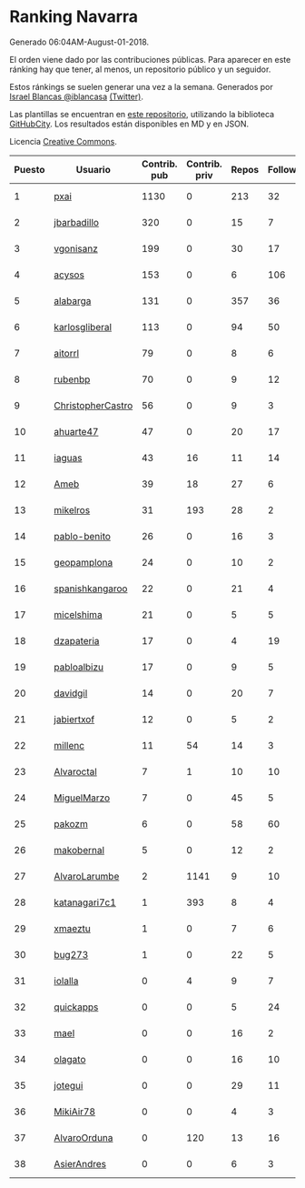 # Ranking Navarra

Generado 06:04AM-August-01-2018.

El orden viene dado por las contribuciones públicas. Para aparecer en este ránking hay que tener, al menos, un repositorio público y un seguidor.

Estos ránkings se suelen generar una vez a la semana. Generados por [Israel Blancas @iblancasa](https://github.com/iblancasa/) [(Twitter)](https://twitter.com/iblancasa).

Las plantillas se encuentran en [este repositorio](https://github.com/iblancasa/GH-Spanish-Ranking), utilizando la biblioteca [GitHubCity](https://github.com/iblancasa/GitHubCity). Los resultados están disponibles en MD y en JSON.

Licencia [Creative Commons](https://creativecommons.org/licenses/by/4.0/).

| Puesto   |  Usuario  | Contrib. pub | Contrib. priv |Repos| Followers | Desde |  Avatar  |
|----------|-----------|--------------|---------------|-----|-----------|-------|----------|
|1|[pxai](https://github.com/pxai)|1130|0|213|32|2011-12-02|![pxai]()|
|2|[jbarbadillo](https://github.com/jbarbadillo)|320|0|15|7|2016-01-29|![jbarbadillo]()|
|3|[vgonisanz](https://github.com/vgonisanz)|199|0|30|17|2012-05-03|![vgonisanz]()|
|4|[acysos](https://github.com/acysos)|153|0|6|106|2012-04-18|![acysos]()|
|5|[alabarga](https://github.com/alabarga)|131|0|357|36|2009-12-11|![alabarga]()|
|6|[karlosgliberal](https://github.com/karlosgliberal)|113|0|94|50|2010-02-10|![karlosgliberal]()|
|7|[aitorrl](https://github.com/aitorrl)|79|0|8|6|2010-08-19|![aitorrl]()|
|8|[rubenbp](https://github.com/rubenbp)|70|0|9|12|2011-01-18|![rubenbp]()|
|9|[ChristopherCastro](https://github.com/ChristopherCastro)|56|0|9|3|2011-04-25|![ChristopherCastro]()|
|10|[ahuarte47](https://github.com/ahuarte47)|47|0|20|17|2013-09-30|![ahuarte47]()|
|11|[iaguas](https://github.com/iaguas)|43|16|11|14|2013-04-25|![iaguas]()|
|12|[Ameb](https://github.com/Ameb)|39|18|27|6|2010-09-03|![Ameb]()|
|13|[mikelros](https://github.com/mikelros)|31|193|28|2|2016-09-15|![mikelros]()|
|14|[pablo-benito](https://github.com/pablo-benito)|26|0|16|3|2015-05-07|![pablo-benito]()|
|15|[geopamplona](https://github.com/geopamplona)|24|0|10|2|2017-01-10|![geopamplona]()|
|16|[spanishkangaroo](https://github.com/spanishkangaroo)|22|0|21|4|2009-10-29|![spanishkangaroo]()|
|17|[micelshima](https://github.com/micelshima)|21|0|5|5|2014-12-15|![micelshima]()|
|18|[dzapateria](https://github.com/dzapateria)|17|0|4|19|2012-01-08|![dzapateria]()|
|19|[pabloalbizu](https://github.com/pabloalbizu)|17|0|9|5|2013-01-09|![pabloalbizu]()|
|20|[davidgil](https://github.com/davidgil)|14|0|20|7|2012-03-04|![davidgil]()|
|21|[jabiertxof](https://github.com/jabiertxof)|12|0|5|2|2013-04-30|![jabiertxof]()|
|22|[millenc](https://github.com/millenc)|11|54|14|3|2014-06-11|![millenc]()|
|23|[Alvaroctal](https://github.com/Alvaroctal)|7|1|10|10|2013-05-29|![Alvaroctal]()|
|24|[MiguelMarzo](https://github.com/MiguelMarzo)|7|0|45|5|2016-09-15|![MiguelMarzo]()|
|25|[pakozm](https://github.com/pakozm)|6|0|58|60|2012-10-26|![pakozm]()|
|26|[makobernal](https://github.com/makobernal)|5|0|12|2|2012-12-01|![makobernal]()|
|27|[AlvaroLarumbe](https://github.com/AlvaroLarumbe)|2|1141|9|10|2013-04-25|![AlvaroLarumbe]()|
|28|[katanagari7c1](https://github.com/katanagari7c1)|1|393|8|4|2011-05-03|![katanagari7c1]()|
|29|[xmaeztu](https://github.com/xmaeztu)|1|0|7|6|2011-04-01|![xmaeztu]()|
|30|[bug273](https://github.com/bug273)|1|0|22|5|2010-08-20|![bug273]()|
|31|[iolalla](https://github.com/iolalla)|0|4|9|7|2010-06-17|![iolalla]()|
|32|[quickapps](https://github.com/quickapps)|0|0|5|24|2011-10-15|![quickapps]()|
|33|[mael](https://github.com/mael)|0|0|16|2|2010-02-10|![mael]()|
|34|[olagato](https://github.com/olagato)|0|0|16|10|2009-11-05|![olagato]()|
|35|[jotegui](https://github.com/jotegui)|0|0|29|11|2011-02-28|![jotegui]()|
|36|[MikiAir78](https://github.com/MikiAir78)|0|0|4|3|2013-11-07|![MikiAir78]()|
|37|[AlvaroOrduna](https://github.com/AlvaroOrduna)|0|120|13|16|2013-04-26|![AlvaroOrduna]()|
|38|[AsierAndres](https://github.com/AsierAndres)|0|0|6|3|2016-09-23|![AsierAndres]()|
